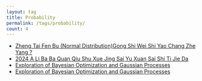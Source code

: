 ```yaml
---
layout: tag
title: Probability
permalink: /tags/probability/
count: 4
---
```


- [Zheng Tai Fen Bu (Normal Distribution)Gong Shi Wei Shi Yao Chang Zhe Yang ?](https://www.longluo.me/blog/2024/04/27/normal-distribution/)
- [2024 A Li Ba Ba Quan Qiu Shu Xue Jing Sai Yu Xuan Sai  Shi Ti Jie Da ](https://www.longluo.me/blog/2024/04/16/2024-alibaba-global-mathematics-competition-qualifying-round/)
- [Exploration of Bayesian Optimization and Gaussian Processes](/blog/tech/2022/10/14/Exploration-of-Bayesian-Optimization-&-Gaussian-Processes.html)
- [Exploration of Bayesian Optimization and Gaussian Processes](/blog/tech/2022/10/14/Exploration-of-Bayesian-Optimization-&-Gaussian-Processes.html)
